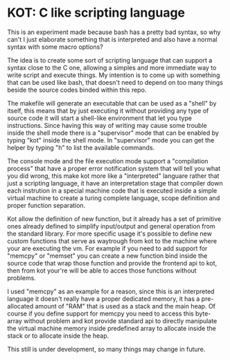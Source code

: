# KOT: C like scripting language

This is an experiment made because bash has a pretty bad syntax, so why can't I just elaborate 
something that is interpreted and also have a normal syntax with some macro options?

The idea is to create some sort of scripting language that can support a syntax close to the C one, allowing 
a simples and more immediate way to write script and execute things. My intention is to come up with 
something that can be used like bash, that doesn't need to depend on too many things beside the source 
codes binded within this repo. 

The makefile will generate an executable that can be used as a "shell" by itself, this means that by just executing 
it without providing any type of source code it will start a shell-like environment that let you type instructions. 
Since having this way of writing may cause some trouble inside the shell mode there is a "supervisor" mode that can 
be enabled by typing "kot" inside the shell mode. 
In "supervisor" mode you can get the helper by typing "h" to list the available commands. 

The console mode and the file execution mode support a "compilation process" that have a proper error notification system 
that will tell you what you did wrong, this make kot more like a "interpreted" languare rather that just a scripting 
language, it have an interpretation stage that compiler down each instrution in a special machine code that is 
executed inside a simple virtual machine to create a turing complete language, scope definition and proper 
function separation. 


Kot allow the definition of new function, but it already has a set of primitive ones already defined to simplify
input/output and general operation from the standard library. For more specific usage it's possible to define 
new custom functions that serve as waytrough from kot to the machine where your are executing the vm. For example 
if you need to add support for "memcpy" or "memset" you can create a new function bind inside the source code 
that wrap those function and provide the frontend api to kot, then from kot your're will be able to acces those 
functions without problems. 

I used "memcpy" as an example for a reason, since this is an interpreted language it doesn't really have a proper 
dedicated memory, it has a pre-allocated amount of "RAM" that is used as a stack and the main heap. Of course 
if you define support for memcpy you need to access this byte-array without problem and kot provide standard 
api to directly manipulate the virtual machine memory inside predefined array to allocate inside the stack or 
to allocate inside the heap.

This still is under development, so many things may change in future.
